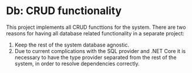 # Db: CRUD functionality

This project implements all CRUD functtions for the system. There are two
reasons for having all database related functionality in a separate
project:

1. Keep the rest of the system database agnostic.
2. Due to current complications with the SQL provider and .NET Core it is
   necessary to have the type provider separated from the rest of the system,
   in order to resolve dependencies correctly.